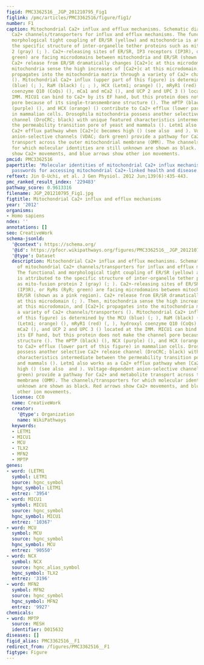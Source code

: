 ```yaml
---
figid: PMC3362516__JGP_201210795_Fig1
figlink: /pmc/articles/PMC3362516/figure/fig1/
number: F1
caption: Mitochondrial Ca2+ influx and efflux mechanisms. Schematic diagram of mitochondrial
  Ca2+ channels/transporters for influx and efflux mechanisms. The functional and
  morphological tight coupling of ER/SR (yellow) and mitochondria is attributed to
  the specific structure of inter-organelle tether proteins such as mito-fusion protein
  2 (gray) (; ). Ca2+-releasing sites of ER/SR, IP3 receptors (IP3R), or RyRs (RyR;
  green) are facing microdomains between mitochondria and ER/SR (shown as a pink region).
  Ca2+ release from ER/SR dramatically changes [Ca2+]c at this microdomain (; ). Then,
  mitochondria sense the high increases of [Ca2+]c at this microdomain, and [Ca2+]c
  propagates into the mitochondria matrix through a variety of Ca2+ channels/transporters
  (). Mitochondrial Ca2+ influx (upper part of this figure) is determined by the MCU
  (blue) (; ), RaM (black) (; ; ), HCX (Letm1; orange) (), mRyR1 (red) (, ), hydroxyl
  coenzyme Q10 (CoQs) (), mCa1 and mCa2 (), and UCP 2 and UPC 3 () located at the
  IMM. MICU1 can bind to Ca2+ by its EF hand, but this protein does not make the channel
  pore because of its single-transmembrane structure (). The mPTP (black) (), NCX
  (purple) (), and HCX (orange) () contribute to Ca2+ efflux (lower part of this figure)
  in mammalian cells. Drosophila mitochondria possess another selective Ca2+ release
  channel (DroCRC; black) with unique featured characteristics intermediate between
  the permeability transition pore of yeast and mammals (). Letm1 also works as a
  Ca2+ efflux pathway when [Ca2+]c becomes high () (see also  and ). Voltage-dependent
  anion-selective channels (VDAC; dark green) provide a pathway for Ca2+ and metabolite
  transport across the outer mitochondrial membrane (OMM). The channels/transporters
  for which molecular identities are still unknown are shown as black. Red arrows
  show Ca2+ movements, and blue arrows show other ion movements.
pmcid: PMC3362516
papertitle: 'Molecular identities of mitochondrial Ca2+ influx mechanism: Updated
  passwords for accessing mitochondrial Ca2+-linked health and disease.'
reftext: Jin O-Uchi, et al. J Gen Physiol. 2012 Jun;139(6):435-443.
pmc_ranked_result_index: '229483'
pathway_score: 0.9613316
filename: JGP_201210795_Fig1.jpg
figtitle: Mitochondrial Ca2+ influx and efflux mechanisms
year: '2012'
organisms:
- Homo sapiens
ndex: ''
annotations: []
seo: CreativeWork
schema-jsonld:
  '@context': https://schema.org/
  '@id': https://pfocr.wikipathways.org/figures/PMC3362516__JGP_201210795_Fig1.html
  '@type': Dataset
  description: Mitochondrial Ca2+ influx and efflux mechanisms. Schematic diagram
    of mitochondrial Ca2+ channels/transporters for influx and efflux mechanisms.
    The functional and morphological tight coupling of ER/SR (yellow) and mitochondria
    is attributed to the specific structure of inter-organelle tether proteins such
    as mito-fusion protein 2 (gray) (; ). Ca2+-releasing sites of ER/SR, IP3 receptors
    (IP3R), or RyRs (RyR; green) are facing microdomains between mitochondria and
    ER/SR (shown as a pink region). Ca2+ release from ER/SR dramatically changes [Ca2+]c
    at this microdomain (; ). Then, mitochondria sense the high increases of [Ca2+]c
    at this microdomain, and [Ca2+]c propagates into the mitochondria matrix through
    a variety of Ca2+ channels/transporters (). Mitochondrial Ca2+ influx (upper part
    of this figure) is determined by the MCU (blue) (; ), RaM (black) (; ; ), HCX
    (Letm1; orange) (), mRyR1 (red) (, ), hydroxyl coenzyme Q10 (CoQs) (), mCa1 and
    mCa2 (), and UCP 2 and UPC 3 () located at the IMM. MICU1 can bind to Ca2+ by
    its EF hand, but this protein does not make the channel pore because of its single-transmembrane
    structure (). The mPTP (black) (), NCX (purple) (), and HCX (orange) () contribute
    to Ca2+ efflux (lower part of this figure) in mammalian cells. Drosophila mitochondria
    possess another selective Ca2+ release channel (DroCRC; black) with unique featured
    characteristics intermediate between the permeability transition pore of yeast
    and mammals (). Letm1 also works as a Ca2+ efflux pathway when [Ca2+]c becomes
    high () (see also  and ). Voltage-dependent anion-selective channels (VDAC; dark
    green) provide a pathway for Ca2+ and metabolite transport across the outer mitochondrial
    membrane (OMM). The channels/transporters for which molecular identities are still
    unknown are shown as black. Red arrows show Ca2+ movements, and blue arrows show
    other ion movements.
  license: CC0
  name: CreativeWork
  creator:
    '@type': Organization
    name: WikiPathways
  keywords:
  - LETM1
  - MICU1
  - MCU
  - TLX2
  - MFN2
  - MPTP
genes:
- word: (LETM1
  symbol: LETM1
  source: hgnc_symbol
  hgnc_symbol: LETM1
  entrez: '3954'
- word: MICU1
  symbol: MICU1
  source: hgnc_symbol
  hgnc_symbol: MICU1
  entrez: '10367'
- word: MCU
  symbol: MCU
  source: hgnc_symbol
  hgnc_symbol: MCU
  entrez: '90550'
- word: NCX
  symbol: NCX
  source: hgnc_alias_symbol
  hgnc_symbol: TLX2
  entrez: '3196'
- word: MFN2
  symbol: MFN2
  source: hgnc_symbol
  hgnc_symbol: MFN2
  entrez: '9927'
chemicals:
- word: MPTP
  source: MESH
  identifier: D015632
diseases: []
figid_alias: PMC3362516__F1
redirect_from: /figures/PMC3362516__F1
figtype: Figure
---
```

